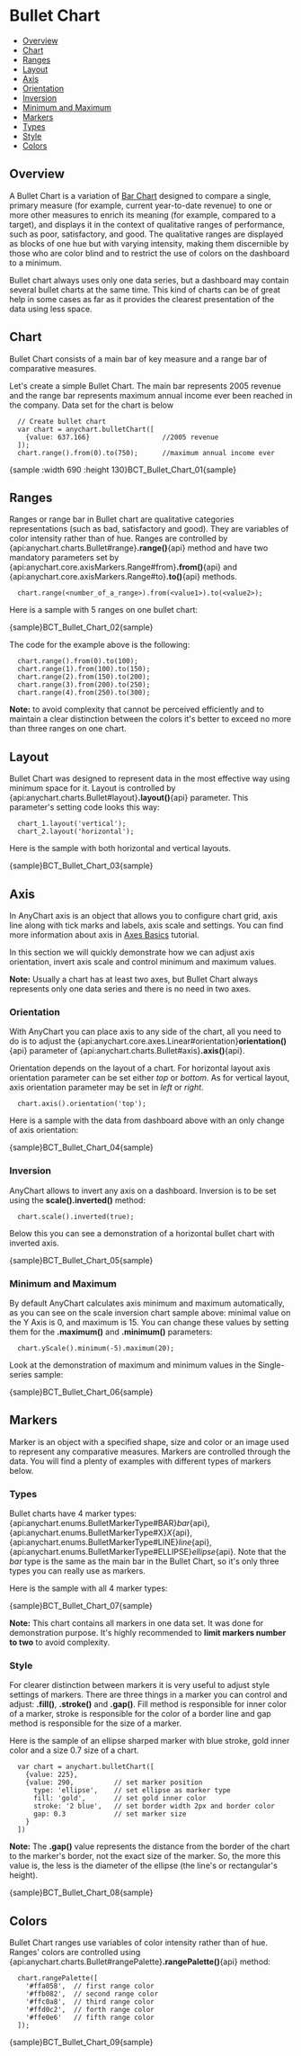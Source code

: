 # Bullet Chart

* [Overview](#overview)
* [Chart](#chart)
* [Ranges](#ranges)
* [Layout](#layout)
* [Axis](#axis)
 * [Orientation](#orientation)
 * [Inversion](#inversion)
 * [Minimum and Maximum](#minimum_and_maximum)
* [Markers](#markers)
 * [Types](#types)
 * [Style](#style)
* [Colors](#colors)
 
## Overview

A Bullet Chart is a variation of [Bar Chart](Bar_Chart) designed to compare a single, primary measure (for example, current year-to-date revenue) to one or more other measures to enrich its meaning (for example, compared to a target), and displays it in the context of qualitative ranges of performance, such as poor, satisfactory, and good. The qualitative ranges are displayed as blocks of one hue but with varying intensity, making them discernible by those who are color blind and to restrict the use of colors on the dashboard to a minimum.
  
  
Bullet chart always uses only one data series, but a dashboard may contain several bullet charts at the same time. This kind of charts can be of great help in some cases as far as it provides the clearest presentation of the data using less space.

## Chart

Bullet Chart consists of a main bar of key measure and a range bar of comparative measures. 
  
Let's create a simple Bullet Chart. The main bar represents 2005 revenue and the range bar represents maximum annual income ever been reached in the company. Data set for the chart is below

```
  // Create bullet chart
  var chart = anychart.bulletChart([
    {value: 637.166}                  //2005 revenue
  ]);
  chart.range().from(0).to(750);      //maximum annual income ever 
```

{sample :width 690 :height 130}BCT\_Bullet\_Chart\_01{sample}

## Ranges

Ranges or range bar in Bullet chart are qualitative categories representations (such as bad, satisfactory and good). They are variables of color intensity rather than of hue. Ranges are controlled by {api:anychart.charts.Bullet#range}**.range()**{api} method and have two mandatory parameters set by {api:anychart.core.axisMarkers.Range#from}**.from()**{api} and {api:anychart.core.axisMarkers.Range#to}**.to()**{api} methods.

```
  chart.range(<number_of_a_range>).from(<value1>).to(<value2>);
```

Here is a sample with 5 ranges on one bullet chart:

{sample}BCT\_Bullet\_Chart\_02{sample}

The code for the example above is the following:

```
  chart.range().from(0).to(100);
  chart.range(1).from(100).to(150);
  chart.range(2).from(150).to(200);
  chart.range(3).from(200).to(250);
  chart.range(4).from(250).to(300);
```

**Note:** to avoid complexity that cannot be perceived efficiently and to maintain a clear distinction between the colors it's better to exceed no more than three ranges on one chart.

## Layout

Bullet Chart was designed to represent data in the most effective way using minimum space for it. Layout is controlled by {api:anychart.charts.Bullet#layout}**.layout()**{api} parameter. This parameter's setting code looks this way:

```
  chart_1.layout('vertical');
  chart_2.layout('horizontal');
```
Here is the sample with both horizontal and vertical layouts.

{sample}BCT\_Bullet\_Chart\_03{sample}

## Axis

In AnyChart axis is an object that allows you to configure chart grid, axis line along with tick marks and labels, axis scale and settings. You can find more information about axis in [Axes Basics](../Axes_and_Grids/Axis_Basics) tutorial. 

In this section we will quickly demonstrate how we can adjust axis orientation, invert axis scale and control minimum and maximum values.
  
  
**Note:** Usually a chart has at least two axes, but Bullet Chart always represents only one data series and there is no need in two axes.

### Orientation

With AnyChart you can place axis to any side of the chart, all you need to do is to adjust the {api:anychart.core.axes.Linear#orientation}**orientation()**{api} parameter of {api:anychart.charts.Bullet#axis}**.axis()**{api}.
  
  
Orientation depends on the layout of a chart. For horizontal layout axis orientation parameter can be set either *top* or *bottom*. As for vertical layout, axis orientation parameter may be set in *left* or *right*.

```
  chart.axis().orientation('top');
```

Here is a sample with the data from dashboard above with an only change of axis orientation:

{sample}BCT\_Bullet\_Chart\_04{sample}

### Inversion

AnyChart allows to invert any axis on a dashboard. Inversion is to be set using the **scale().inverted()** method:

```
  chart.scale().inverted(true);
```

Below this you can see a demonstration of a horizontal bullet chart with inverted axis. 

{sample}BCT\_Bullet\_Chart\_05{sample}

### Minimum and Maximum

By default AnyChart calculates axis minimum and maximum automatically, as you can see on the scale inversion chart sample above: minimal value on the Y Axis is 0, and maximum is 15. You can change these values by setting them for the **.maximum()** and **.minimum()** parameters:

```
  chart.yScale().minimum(-5).maximum(20);
```

Look at the demonstration of maximum and minimum values in the Single-series sample:

{sample}BCT\_Bullet\_Chart\_06{sample}

## Markers

Marker is an object with a specified shape, size and color or an image used to represent any comparative measures. 
Markers are controlled through the data. You will find a plenty of examples with different types of markers below.

### Types

Bullet charts have 4 marker types: {api:anychart.enums.BulletMarkerType#BAR}*bar*{api}, {api:anychart.enums.BulletMarkerType#X}*X*{api}, {api:anychart.enums.BulletMarkerType#LINE}*line*{api}, {api:anychart.enums.BulletMarkerType#ELLIPSE}*ellipse*{api}. Note that the *bar* type is the same as the main bar in the Bullet Chart, so it's only three types you can really use as markers. 

Here is the sample with all 4 marker types:

{sample}BCT\_Bullet\_Chart\_07{sample}

**Note:** This chart contains all markers in one data set. It was done for demonstration purpose. It's highly recommended to **limit markers number to two** to avoid complexity.

### Style

For clearer distinction between markers it is very useful to adjust style settings of markers. There are three things in a marker you can control and adjust: **.fill()**, **.stroke()** and **.gap()**. Fill method is responsible for inner color of a marker, stroke is responsible for the color of a border line and gap method is responsible for the size of a marker.
  
  
Here is the sample of an ellipse sharped marker with blue stroke, gold inner color and a size 0.7 size of a chart. 

```
  var chart = anychart.bulletChart([
    {value: 225},
    {value: 290,          // set marker position
      type: 'ellipse',    // set ellipse as marker type
      fill: 'gold',       // set gold inner color 
      stroke: '2 blue',   // set border width 2px and border color
      gap: 0.3            // set marker size 
    }
  ])
```

**Note:** The **.gap()** value represents the distance from the border of the chart to the marker's border, not the exact size of the marker. So, the more this value is, the less is the diameter of the ellipse (the line's or rectangular's height).

{sample}BCT\_Bullet\_Chart\_08{sample}

## Colors

Bullet Chart ranges use variables of color intensity rather than of hue. Ranges' colors are controlled using {api:anychart.charts.Bullet#rangePalette}**.rangePalette()**{api} method:

```
  chart.rangePalette([
    '#ffa058',  // first range color
    '#ffb082',  // second range color
    '#ffc0a8',  // third range color
    '#ffd0c2',  // forth range color
    '#ffe0e6'   // fifth range color
  ]);
```

{sample}BCT\_Bullet\_Chart\_09{sample}
